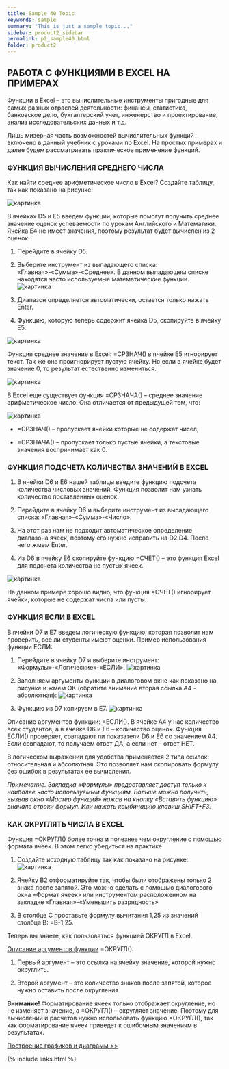 ```yaml
---
title: Sample 40 Topic
keywords: sample
summary: "This is just a sample topic..."
sidebar: product2_sidebar
permalink: p2_sample40.html
folder: product2
---
```


## РАБОТА С ФУНКЦИЯМИ В EXCEL НА ПРИМЕРАХ

Функции в Excel – это вычислительные инструменты пригодные для самых разных отраслей деятельности: финансы, статистика, банковское дело, бухгалтерский учет, инженерство и проектирование, анализ исследовательских данных и т.д.

Лишь мизерная часть возможностей вычислительных функций включено в данный учебник с уроками по Excel. На простых примерах и далее будем рассматривать практическое применение функций.

### ФУНКЦИЯ ВЫЧИСЛЕНИЯ СРЕДНЕГО ЧИСЛА

Как найти среднее арифметическое число в Excel? Создайте таблицу, так как показано на рисунке:

![картинка](/images/img11.png)

В ячейках D5 и E5 введем функции, которые помогут получить среднее значение оценок успеваемости по урокам Английского и Математики. Ячейка E4 не имеет значения, поэтому результат будет вычислен из 2 оценок.

1. Перейдите в ячейку D5.
        
2. Выберите инструмент из выпадающего списка: «Главная»-«Сумма»-«Среднее». В данном выпадающем списке находятся часто используемые математические функции.
    ![картинка](/images/img11.png)
 
3. Диапазон определяется автоматически, остается только нажать Enter.
 
4. Функцию, которую теперь содержит ячейка D5, скопируйте в ячейку E5.

![картинка](/images/img11.png)

Функция среднее значение в Excel: =СРЗНАЧ() в ячейке E5 игнорирует текст. Так же она проигнорирует пустую ячейку. Но если в ячейке будет значение 0, то результат естественно измениться.

![картинка](/images/img11.png)

В Excel еще существует функция =СРЗНАЧА() – среднее значение арифметическое число. Она отличается от предыдущей тем, что:

![картинка](/images/img11.png)

* =СРЗНАЧ() – пропускает ячейки которые не содержат чисел;

* =СРЗНАЧА() – пропускает только пустые ячейки, а текстовые значения воспринимает как 0.

### ФУНКЦИЯ ПОДСЧЕТА КОЛИЧЕСТВА ЗНАЧЕНИЙ В EXCEL

1. В ячейки D6 и E6 нашей таблицы введите функцию подсчета количества числовых значений. Функция позволит нам узнать количество поставленных оценок.

2. Перейдите в ячейку D6 и выберите инструмент из выпадающего списка: «Главная»-«Сумма»-«Число».

3. На этот раз нам не подходит автоматическое определение диапазона ячеек, поэтому его нужно исправить на D2:D4. После чего жмем Enter.

4. Из D6 в ячейку E6 скопируйте функцию =СЧЕТ() – это функция Excel для подсчета количества не пустых ячеек.

![картинка](/images/img11.png)

На данном примере хорошо видно, что функция =СЧЕТ() игнорирует ячейки, которые не содержат числа или пусты.

### ФУНКЦИЯ ЕСЛИ В EXCEL

В ячейки D7 и E7 введем логическую функцию, которая позволит нам проверить, все ли студенты имеют оценки. Пример использования функции ЕСЛИ:

1. Перейдите в ячейку D7 и выберите инструмент: «Формулы»-«Логические»-«ЕСЛИ».
    ![картинка](/images/img11.png)

2. Заполняем аргументы функции в диалоговом окне как показано на рисунке и жмем ОК (обратите внимание вторая ссылка $A$4 - абсолютная):
    ![картинка](/images/img11.png)

3. Функцию из D7 копируем в E7.
    ![картинка](/images/img11.png)

Описание аргументов функции: =ЕСЛИ(). В ячейке A4 у нас количество всех студентов, а в ячейке D6 и E6 – количество оценок. Функция ЕСЛИ() проверяет, совпадают ли показатели D6 и E6 со значением A4. Если совпадают, то получаем ответ ДА, а если нет – ответ НЕТ.

В логическом выражении для удобства применяется 2 типа ссылок: относительная и абсолютная. Это позволяет нам скопировать формулу без ошибок в результатах ее вычисления.

_Примечание. Закладка «Формулы» предоставляет доступ только к наиболее часто используемым функциям. Больше можно получить, вызвав окно «Мастер функций» нажав на кнопку «Вставить функцию» вначале строки формул. Или нажать комбинацию клавиш SHIFT+F3._

### КАК ОКРУГЛЯТЬ ЧИСЛА В EXCEL

Функция =ОКРУГЛ() более точна и полезнее чем округление с помощью формата ячеек. В этом легко убедиться на практике.

1. Создайте исходную таблицу так как показано на рисунке:
        ![картинка](/images/img11.png)

2. Ячейку B2 отформатируйте так, чтобы были отображены только 2 знака после запятой. Это можно сделать с помощью диалогового окна «Формат ячеек» или инструментом расположенном на закладке «Главная»-«Уменьшить разрядность»

3. В столбце C проставьте формулу вычитания 1,25 из значений столбца B: =B-1,25.

Теперь вы знаете, как пользоваться функцией ОКРУГЛ в Excel.

<ins>Описание аргументов функции</ins> =ОКРУГЛ():

1. Первый аргумент – это ссылка на ячейку значение, которой нужно округлить.

2. Второй аргумент – это количество знаков после запятой, которое нужно оставить после округления.


**Внимание!** Форматирование ячеек только отображает округление, но не изменяет значение, а =ОКРУГЛ() – округляет значение. Поэтому для вычислений и расчетов нужно использовать функцию =ОКРУГЛ(), так как форматирование ячеек приведет к ошибочным значениям в результатах.

[Построение графиков и диаграмм >>](p2_sample41.html)

{% include links.html %}
